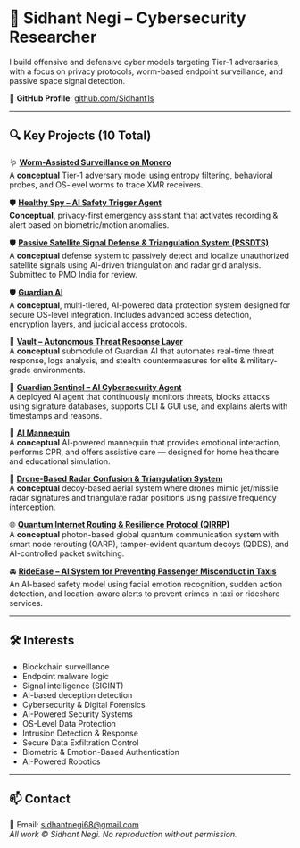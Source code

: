 # 🧠 **Sidhant Negi – Cybersecurity Researcher**  

I build offensive and defensive cyber models targeting Tier-1 adversaries, with a focus on privacy protocols, worm-based endpoint surveillance, and passive space signal detection.

🔗 **GitHub Profile**: [github.com/Sidhant1s](https://github.com/Sidhant1s)

---

## 🔍 Key Projects (10 Total)

🪱 [**Worm-Assisted Surveillance on Monero**](https://github.com/Sidhant1s/Worm-Assisted-Monero-Surveillance)  
A **conceptual** Tier-1 adversary model using entropy filtering, behavioral probes, and OS-level worms to trace XMR receivers.

🛡️ [**Healthy Spy – AI Safety Trigger Agent**](https://github.com/Sidhant1s/Healthy-Spy)  
**Conceptual**, privacy-first emergency assistant that activates recording & alert based on biometric/motion anomalies.

🛡️ [**Passive Satellite Signal Defense & Triangulation System (PSSDTS)**](https://github.com/Sidhant1s/PSSDTS)  
A **conceptual** defense system to passively detect and localize unauthorized satellite signals using AI-driven triangulation and radar grid analysis. Submitted to PMO India for review.

🛡️ [**Guardian AI**](https://github.com/Sidhant1s/Guardian-AI)  
A **conceptual**, multi-tiered, AI-powered data protection system designed for secure OS-level integration. Includes advanced access detection, encryption layers, and judicial access protocols.

🔐 [**Vault – Autonomous Threat Response Layer**](https://github.com/Sidhant1s/Guardian-Vault)  
A **conceptual** submodule of Guardian AI that automates real-time threat response, logs analysis, and stealth countermeasures for elite & military-grade environments.

🧠 [**Guardian Sentinel – AI Cybersecurity Agent**](https://github.com/Sidhant1s/Guardian-Sentinel)  
A deployed AI agent that continuously monitors threats, blocks attacks using signature databases, supports CLI & GUI use, and explains alerts with timestamps and reasons.

🤖 [**AI Mannequin**](https://github.com/Sidhant1s/AI-Mannequin)  
A **conceptual** AI-powered mannequin that provides emotional interaction, performs CPR, and offers assistive care — designed for home healthcare and educational simulation.

📡 [**Drone-Based Radar Confusion & Triangulation System**](https://github.com/Sidhant1s/Drone-Radar-Triangulation)  
A **conceptual** decoy-based aerial system where drones mimic jet/missile radar signatures and triangulate radar positions using passive frequency interception.

🌐 [**Quantum Internet Routing & Resilience Protocol (QIRRP)**](https://github.com/Sidhant1s/Quantum-Internet-Routing)  
A **conceptual** photon-based global quantum communication system with smart node rerouting (QARP), tamper-evident quantum decoys (QDDS), and AI-controlled packet switching.

🚘 [**RideEase – AI System for Preventing Passenger Misconduct in Taxis**](https://github.com/Sidhant1s/RideEase)  
An AI-based safety model using facial emotion recognition, sudden action detection, and location-aware alerts to prevent crimes in taxi or rideshare services.

---

## 🛠️ Interests  
- Blockchain surveillance  
- Endpoint malware logic  
- Signal intelligence (SIGINT)  
- AI-based deception detection  
- Cybersecurity & Digital Forensics  
- AI-Powered Security Systems  
- OS-Level Data Protection  
- Intrusion Detection & Response  
- Secure Data Exfiltration Control  
- Biometric & Emotion-Based Authentication  
- AI-Powered Robotics  

---

## 📫 Contact  
📧 Email: sidhantnegi68@gmail.com  
_All work © Sidhant Negi. No reproduction without permission._

